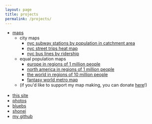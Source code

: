 ```yaml
---
layout: page
title: projects
permalink: /projects/
---
```


- [maps](/maps)
    - city maps
        - [nyc subway stations by population in catchment area](/assets/nycvoronoi.png)
        - [nyc street trips heat map](/assets/nystreets.png)
        - [nyc bus lines by ridership](/assets/bus.png)
    - equal population maps
        - [europe in regions of 1 million people](/assets/euro1m.png)
        - [north america in regions of 1 million people](/assets/na1m.png)
        - [the world in regions of 10 million people](/assets/world10mfull.png)
        - [fantasy world metro map](/assets/worldtrain.png)
    - (if you'd like to support my map making, you can donate [here](https://ko-fi.com/anitamaps)!)
<br><br>
- [this site](site)
- [photos](/photos)
- [bluebs](https://circularsquare.github.io/bluebs/)  
- [shonei](/shonei)
- [my github](https://github.com/circularsquare)